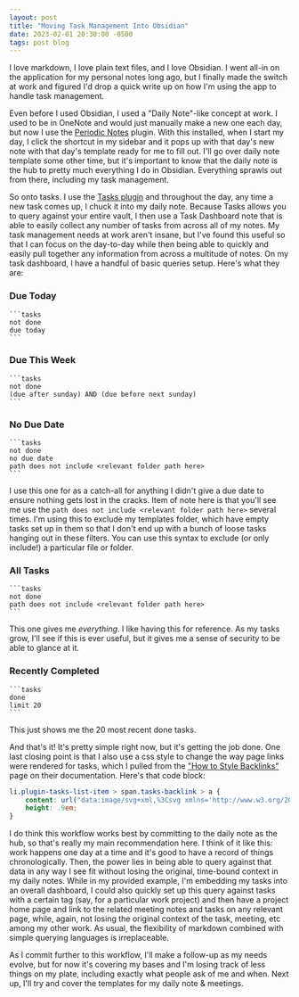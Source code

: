 ```yaml
---
layout: post
title: "Moving Task Management Into Obsidian"
date: 2023-02-01 20:30:00 -0500
tags: post blog
---
```

I love markdown, I love plain text files, and I love Obsidian. I went all-in on the application for my personal notes long ago, but I finally made the switch at work and figured I'd drop a quick write up on how I'm using the app to handle task management. 

Even before I used Obsidian, I used a "Daily Note"-like concept at work. I used to be in OneNote and would just manually make a new one each day, but now I use the [Periodic Notes](https://github.com/liamcain/obsidian-periodic-notes) plugin. With this installed, when I start my day, I click the shortcut in my sidebar and it pops up with that day's new note with that day's template ready for me to fill out. I'll go over daily note template some other time, but it's important to know that the daily note is the hub to pretty much everything I do in Obsidian. Everything sprawls out from there, including my task management.

So onto tasks. I use the [Tasks plugin](https://github.com/obsidian-tasks-group/obsidian-tasks) and throughout the day, any time a new task comes up, I chuck it into my daily note. Because Tasks allows you to query against your entire vault, I then use a Task Dashboard note that is able to easily collect any number of tasks from across all of my notes. My task management needs at work aren't insane, but I've found this useful so that I can focus on the day-to-day while then being able to quickly and easily pull together any information from across a multitude of notes. On my task dashboard, I have a handful of basic queries setup. Here's what they are:

### Due Today
~~~
```tasks
not done
due today
```
~~~

### Due This Week
~~~
```tasks
not done
(due after sunday) AND (due before next sunday)
```
~~~

### No Due Date
~~~
```tasks
not done
no due date
path does not include <relevant folder path here>
```
~~~

I use this one for as a catch-all for anything I didn't give a due date to ensure nothing gets lost in the cracks. Item of note here is that you'll see me use the `path does not include <relevant folder path here>` several times. I'm using this to exclude my templates folder, which have empty tasks set up in them so that I don't end up with a bunch of loose tasks hanging out in these filters. You can use this syntax to exclude (or only include!) a particular file or folder.

### All Tasks
~~~
```tasks
not done
path does not include <relevant folder path here>
```
~~~
This one gives me *everything*. I like having this for reference. As my tasks grow, I'll see if this is ever useful, but it gives me a sense of security to be able to glance at it.

### Recently Completed
~~~
```tasks
done
limit 20
```
~~~
This just shows me the 20 most recent done tasks.

And that's it! It's pretty simple right now, but it's getting the job done. One last closing point is that I also use a css style to change the way page links were rendered for tasks, which I pulled from the ["How to Style Backlinks"](https://obsidian-tasks-group.github.io/obsidian-tasks/how-to/style-backlinks/) page on their documentation. Here's that code block:
```css
li.plugin-tasks-list-item > span.tasks-backlink > a {
    content: url("data:image/svg+xml,%3Csvg xmlns='http://www.w3.org/2000/svg' viewBox='0 0 36 36'%3E%3Cpath fill='%238899A6' d='M15 9l6-6s6-6 12 0 0 12 0 12l-8 8s-6 6-12 0c-1.125-1.125-1.822-2.62-1.822-2.62l3.353-3.348S14.396 18.396 16 20c0 0 3 3 6 0l8-8s3-3 0-6-6 0-6 0l-3.729 3.729s-1.854-1.521-5.646-.354L15 9z'/%3E%3Cpath fill='%238899A6' d='M20.845 27l-6 6s-6 6-12 0 0-12 0-12l8-8s6-6 12 0c1.125 1.125 1.822 2.62 1.822 2.62l-3.354 3.349s.135-1.365-1.469-2.969c0 0-3-3-6 0l-8 8s-3 3 0 6 6 0 6 0l3.729-3.729s1.854 1.521 5.646.354l-.374.375z'/%3E%3C/svg%3E");
    height: .9em;
}
```

I do think this workflow works best by committing to the daily note as the hub, so that's really my main recommendation here. I think of it like this: work happens one day at a time and it's good to have a record of things chronologically. Then, the power lies in being able to query against that data in any way I see fit without losing the original, time-bound context in my daily notes. While in my provided example, I'm embedding my tasks into an overall dashboard, I could also quickly set up this query against tasks with a certain tag (say, for a particular work project) and then have a project home page and link to the related meeting notes and tasks on any relevant page, while, again, not losing the original context of the task, meeting, etc among my other work. As usual, the flexibility of markdown combined with simple querying languages is irreplaceable.

As I commit further to this workflow, I'll make a follow-up as my needs evolve, but for now it's covering my bases and I'm losing track of less things on my plate, including exactly what people ask of me and when. Next up, I'll try and cover the templates for my daily note & meetings.